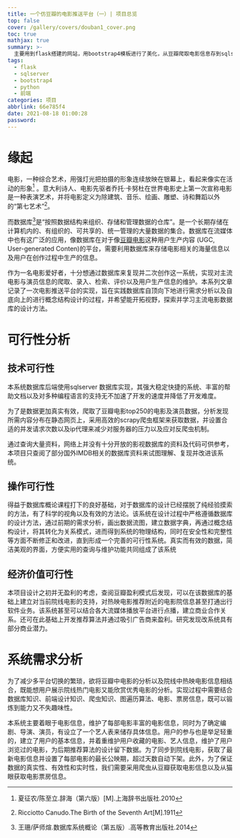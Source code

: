 ```yaml
---
title: 一个仿豆瓣的电影推送平台（一）| 项目总览
top: false
cover: /gallery/covers/douban1_cover.png
toc: true
mathjax: true
summary: >-
  主要用到flask搭建的网站，用bootstrap4模板进行了美化，从豆瓣爬取电影信息存到sqlserver数据库，实现了电影信息及艺人存储、查询、展示功能。
tags:
  - flask
  - sqlserver
  - bootstrap4
  - python
  - 前端
categories: 项目
abbrlink: 66e785f4
date: 2021-08-18 01:00:28
password:
---
```


# 缘起

电影，一种综合艺术，用强灯光把拍摄的形象连续放映在银幕上，看起来像实在活动的形象[^1] 。意大利诗人、电影先驱者乔托·卡努杜在世界电影史上第一次宣称电影是一种表演艺术，并将电影定义为除建筑、音乐、绘画、雕塑、诗和舞蹈以外的“第七艺术”[^2]。

而数据库[^3]是“按照数据结构来组织、存储和管理数据的仓库”。是一个长期存储在计算机内的、有组织的、可共享的、统一管理的大量数据的集合。数据库在流媒体中也有这广泛的应用，像数据库在对于像[豆瓣电影](https://m.douban.com/movie/"豆瓣电影")这种用户生产内容 (UGC, User-generated Conten)的平台，需要利用数据库来存储电影相关的海量信息以及用户在创作过程中生产的信息。

作为一名电影爱好者，十分想通过数据库来复现并二次创作这一系统，实现对主流电影与演员信息的爬取、录入、检索、评价以及用户生产信息的维护。本系列文章记录了一次电影推送平台的实现，旨在实践数据库自顶向下地进行需求分析以及自底向上的进行概念结构设计的过程，并希望能开拓视野，探索并学习主流电影数据库的设计方法。  

<!--more-->

# 可行性分析

## 技术可行性

本系统数据库后端使用sqlserver 数据库实现，其强大稳定快捷的系统、丰富的帮助文档以及对多种编程语言的支持无不加速了开发的速度并降低了开发难度。

为了是数据更加真实有效，爬取了豆瓣电影top250的电影及演员数据，分析发现所需内容分布在静态网页上，采用高效的scrapy爬虫框架来获取数据，并设置合适的并发请求次数以及ip代理来减少对服务器的压力以及应对反爬虫机制。

通过查询大量资料，网络上并没有十分开放的影视数据库的资料及代码可供参考，本项目只查阅了部分国外IMDB相关的数据库资料来试图理解、复现并改进该系统。

## 操作可行性

得益于数据库概论课程打下的良好基础，对于数据库的设计已经摆脱了纯经验摸索的方法，有了科学的视角以及有效的方法论。该系统在设计过程中严格遵循数据库的设计方法，通过前期的需求分析，画出数据流图，建立数据字典，再通过概念结构设计，将其转化为关系模式，进而得到系统的物理结构，同时在安全性和完整性等方面不断修正和改进，直到形成一个完善的可行性系统。真实而有效的数据，简洁美观的界面，方便实用的查询与维护功能共同组成了该系统

## 经济价值可行性

本项目设计之初并无盈利的考虑，查阅豆瓣盈利模式后发现，可以在该数据库的基础上建立对当前院线电影的支持，对热映电影推荐附近的电影院信息甚至打通出行软件业务。该系统甚至可以结合各大流媒体播放平台进行点播，建立商业合作关系。还可在此基础上开发推荐算法并通过吸引广告商来盈利。研究发现改系统具有部分商业潜力。

# 系统需求分析

为了减少多平台切换的繁琐，欲将豆瓣中电影的分析以及院线中热映电影信息相结合，既能想用户展示院线热门电影又能欣赏优秀电影的分析。实现过程中需要结合数据库知识、前端设计知识、爬虫知识、图遍历算法、电影、票房信息，既可以锻炼到能力又不失趣味性。

本系统主要着眼于电影信息，维护了每部电影丰富的电影信息，同时为了确定编剧、导演、演员，有设立了一个艺人表来储存具体信息。用户的参与也是举足轻重的，建立了用户的基本信息，并着重维护用户收藏的电影、艺人信息，维护了用户浏览过的电影，为后期推荐算法的设计留下数据。为了同步到院线电影，获取了最新电影信息并设置了每部电影的最长公映期，超过天数自动下架。此外，为了保证数据的真实性、有效性和实时性，我们需要采用爬虫从豆瓣获取电影信息以及从猫眼获取电影票房信息。

[^1]: 夏征农/陈至立.辞海（第六版）[M].上海辞书出版社.2010

[^2]: Ricciotto Canudo.The Birth of the Seventh Art[M].1911
[^3]: 王珊/萨师煊.数据库系统概论（第五版）.高等教育出版社.2014
[^4]: David M. Beazley / Brian K. Jones.Python Cookbook（第三版）.人民邮电出版社.2015
[^5]: 刘硕.精通Scrapy网络爬虫.清华大学出版社.2017
